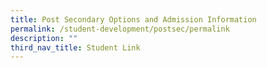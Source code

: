 ```yaml
---
title: Post Secondary Options and Admission Information
permalink: /student-development/postsec/permalink
description: ""
third_nav_title: Student Link
---
```

